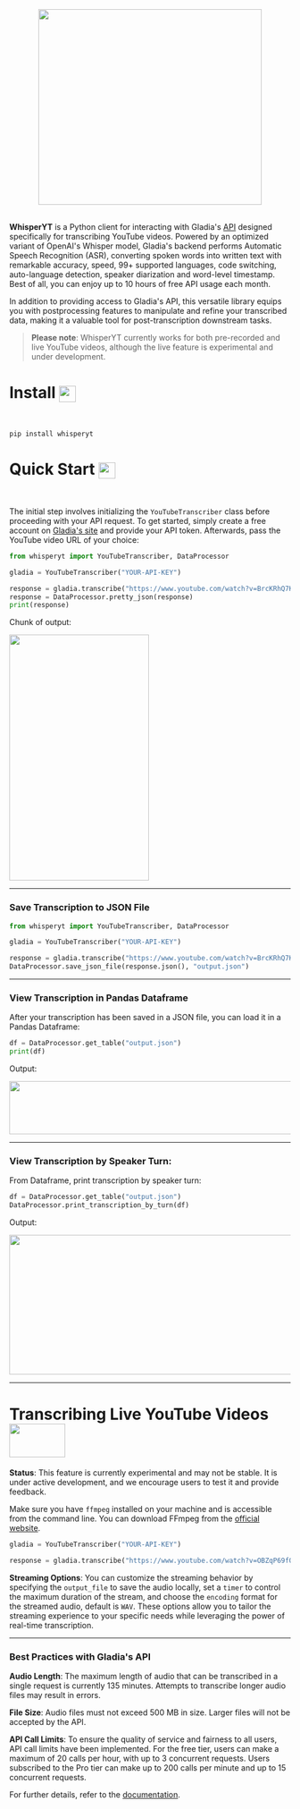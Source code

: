 <div align="center">
    <img width="400" height="350" src="./img/whisperyt.png">
</div>

<br>

**WhisperYT** is a Python client for interacting with Gladia's [API](https://docs.gladia.io/reference/pre-recorded) designed specifically for transcribing YouTube videos. Powered by an optimized variant of OpenAI's Whisper model, Gladia's backend performs Automatic Speech Recognition (ASR), converting spoken words into written text with remarkable accuracy, speed, 99+ supported languages, code switching, auto-language detection, speaker diarization and word-level timestamp. Best of all, you can enjoy up to 10 hours of free API usage each month.

In addition to providing access to Gladia's API, this versatile library equips you with postprocessing features to manipulate and refine your transcribed data, making it a valuable tool for post-transcription downstream tasks.

>**Please note**: WhisperYT currently works for both pre-recorded and live YouTube videos, although the live feature is experimental and under development.

# Install <img align="center" width="30" height="29" src="https://media.giphy.com/media/sULKEgDMX8LcI/giphy.gif">
<br>

```
pip install whisperyt
```

# Quick Start <img align="center" width="30" height="29" src="https://media.giphy.com/media/PeaNPlyOVPNMHjqTm7/giphy.gif">
<br>

The initial step involves initializing the `YouTubeTranscriber` class before proceeding with your API request. To get started, simply create a free account on [Gladia's site](https://app.gladia.io/?_gl=1*1thro73*_ga*MTI5MDgyMjkzMS4xNzAwMzE0NTc5*_ga_LMW59LN2SD*MTcwMDg3MTUwMy45LjAuMTcwMDg3MTUwMy4wLjAuMA..) and provide your API token. Afterwards, pass the YouTube video URL of your choice:

```py
from whisperyt import YouTubeTranscriber, DataProcessor

gladia = YouTubeTranscriber("YOUR-API-KEY")

response = gladia.transcribe("https://www.youtube.com/watch?v=BrcKRhQ7K00")
response = DataProcessor.pretty_json(response)
print(response)
```
Chunk of output:

<img align="center" width="250" height="440" src="./img/pretty-json.png">

---
### Save Transcription to JSON File

```py
from whisperyt import YouTubeTranscriber, DataProcessor

gladia = YouTubeTranscriber("YOUR-API-KEY")

response = gladia.transcribe("https://www.youtube.com/watch?v=BrcKRhQ7K00")
DataProcessor.save_json_file(response.json(), "output.json")
```
---
### View Transcription in Pandas Dataframe

After your transcription has been saved in a JSON file, you can load it in a Pandas Dataframe:

```py
df = DataProcessor.get_table("output.json")
print(df)
```

Output:

<img align="center" width="700" height="95" src="./img/dataframe.png">

---

### View Transcription by Speaker Turn:

From Dataframe, print transcription by speaker turn:

```py
df = DataProcessor.get_table("output.json")
DataProcessor.print_transcription_by_turn(df)
```

Output:

<img align="center" width="650" height="250" src="./img/speakers.png">

---

# Transcribing Live YouTube Videos <img align="center" width="100" height="60" src="https://media.giphy.com/media/13Nc3xlO1kGg3S/giphy.gif">

**Status**: This feature is currently experimental and may not be stable. It is under active development, and we encourage users to test it and provide feedback.

Make sure you have `ffmpeg` installed on your machine and is accessible from the command line. You can download FFmpeg from the [official website](https://www.ffmpeg.org/download.html).

```py
gladia = YouTubeTranscriber("YOUR-API-KEY")

response = gladia.transcribe("https://www.youtube.com/watch?v=OBZqP69fOCE", stream=True)
```

**Streaming Options**: You can customize the streaming behavior by specifying the `output_file` to save the audio locally, set a `timer` to control the maximum duration of the stream, and choose the `encoding` format for the streamed audio, default is `WAV`. These options allow you to tailor the streaming experience to your specific needs while leveraging the power of real-time transcription.

---
### Best Practices with Gladia's API

**Audio Length**: The maximum length of audio that can be transcribed in a single request is currently 135 minutes. Attempts to transcribe longer audio files may result in errors.

**File Size**: Audio files must not exceed 500 MB in size. Larger files will not be accepted by the API.

**API Call Limits**: To ensure the quality of service and fairness to all users, API call limits have been implemented. For the free tier, users can make a maximum of 20 calls per hour, with up to 3 concurrent requests. Users subscribed to the Pro tier can make up to 200 calls per minute and up to 15 concurrent requests.

For further details, refer to the [documentation](https://docs.gladia.io/reference/limitations-and-best-practices).